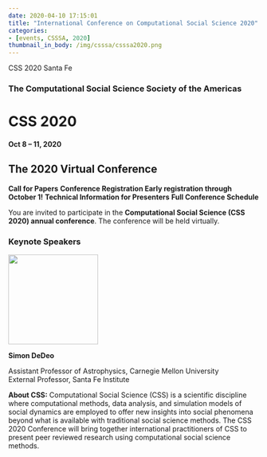 ```yaml
---
date: 2020-04-10 17:15:01
title: "International Conference on Computational Social Science 2020"
categories:
- [events, CSSSA, 2020]
thumbnail_in_body: /img/csssa/csssa2020.png
---
```


CSS 2020 Santa Fe

### **<div class="mdh-post_flex_center_center">The Computational Social Science Society of the Americas</div>**

# **<div class="mdh-post_flex_center_center">CSS 2020</div>**
#### **<div class="mdh-post_flex_center_center">Oct 8 – 11, 2020</div>**
## **<div class="mdh-post_flex_center_center">The 2020 Virtual Conference</div>**


**Call for Papers**
**Conference Registration Early registration through October 1!**
**Technical Information for Presenters**
**Full Conference Schedule**

You are invited to participate in the **Computational Social Science (CSS 2020) annual conference**. The conference will be held virtually.

### <div class="mdh-post_flex_center_center">Keynote Speakers</div>
<div class="mdh-post_flex_center_center">
    <img style="width: 180px" src="https://computationalsocialscience.org/wp-content/uploads/2020/01/simon-dedeo-600x600.jpg"/>
</div>

**<div class="mdh-post_flex_center_center">Simon DeDeo</div>**
<div class="mdh-post_flex_center_center">Assistant Professor of Astrophysics, Carnegie Mellon University</div>
<div class="mdh-post_flex_center_center">External Professor, Santa Fe Institute</div>

**About CSS:**
Computational Social Science (CSS) is a scientific discipline where computational methods, data analysis, and simulation models of social dynamics are employed to offer new insights into social phenomena beyond what is available with traditional social science methods. The CSS 2020 Conference will bring together international practitioners of CSS to present peer reviewed research using computational social science methods.
